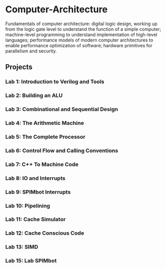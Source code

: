 # Computer-Architecture
Fundamentals of computer architecture: digital logic design, working up from the logic gate level to understand the function of a simple computer; machine-level programming to understand implementation of high-level languages; performance models of modern computer architectures to enable performance optimization of software; hardware primitives for parallelism and security.

## Projects
### Lab 1: Introduction to Verilog and Tools
### Lab 2: Building an ALU
### Lab 3: Combinational and Sequential Design
### Lab 4: The Arithmetic Machine
### Lab 5: The Complete Processor
### Lab 6: Control Flow and Calling Conventions
### Lab 7: C++ To Machine Code
### Lab 8: IO and Interrupts
### Lab 9: SPIMbot Interrupts
### Lab 10: Pipelining
### Lab 11: Cache Simulator
### Lab 12: Cache Conscious Code
### Lab 13: SIMD
### Lab 15: Lab SPIMbot
